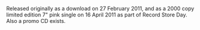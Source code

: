 Released originally as a download on 27 February 2011, and as a 2000 copy limited edition 7" pink single on 16 April 2011 as part of Record Store Day. Also a promo CD exists.

